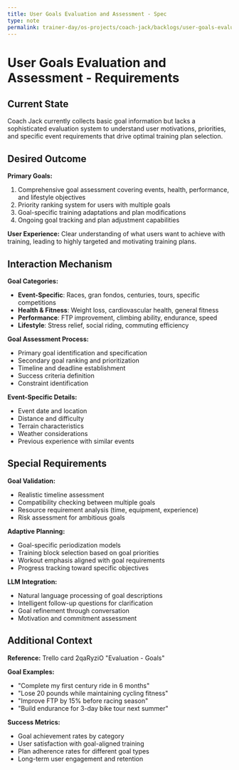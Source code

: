```yaml
---
title: User Goals Evaluation and Assessment - Spec
type: note
permalink: trainer-day/os-projects/coach-jack/backlogs/user-goals-evaluation-and-assessment-spec
---
```


# User Goals Evaluation and Assessment - Requirements

## Current State

Coach Jack currently collects basic goal information but lacks a sophisticated evaluation system to understand user motivations, priorities, and specific event requirements that drive optimal training plan selection.

## Desired Outcome  

**Primary Goals:**
1. Comprehensive goal assessment covering events, health, performance, and lifestyle objectives
2. Priority ranking system for users with multiple goals
3. Goal-specific training adaptations and plan modifications
4. Ongoing goal tracking and plan adjustment capabilities

**User Experience:** Clear understanding of what users want to achieve with training, leading to highly targeted and motivating training plans.

## Interaction Mechanism

**Goal Categories:**
- **Event-Specific**: Races, gran fondos, centuries, tours, specific competitions
- **Health & Fitness**: Weight loss, cardiovascular health, general fitness
- **Performance**: FTP improvement, climbing ability, endurance, speed
- **Lifestyle**: Stress relief, social riding, commuting efficiency

**Goal Assessment Process:**
- Primary goal identification and specification
- Secondary goal ranking and prioritization
- Timeline and deadline establishment
- Success criteria definition
- Constraint identification

**Event-Specific Details:**
- Event date and location
- Distance and difficulty
- Terrain characteristics
- Weather considerations
- Previous experience with similar events

## Special Requirements

**Goal Validation:**
- Realistic timeline assessment
- Compatibility checking between multiple goals
- Resource requirement analysis (time, equipment, experience)
- Risk assessment for ambitious goals

**Adaptive Planning:**
- Goal-specific periodization models
- Training block selection based on goal priorities
- Workout emphasis aligned with goal requirements
- Progress tracking toward specific objectives

**LLM Integration:**
- Natural language processing of goal descriptions
- Intelligent follow-up questions for clarification
- Goal refinement through conversation
- Motivation and commitment assessment

## Additional Context

**Reference:** Trello card 2qaRyziO "Evaluation - Goals"

**Goal Examples:**
- "Complete my first century ride in 6 months"
- "Lose 20 pounds while maintaining cycling fitness"
- "Improve FTP by 15% before racing season"
- "Build endurance for 3-day bike tour next summer"

**Success Metrics:**
- Goal achievement rates by category
- User satisfaction with goal-aligned training
- Plan adherence rates for different goal types
- Long-term user engagement and retention